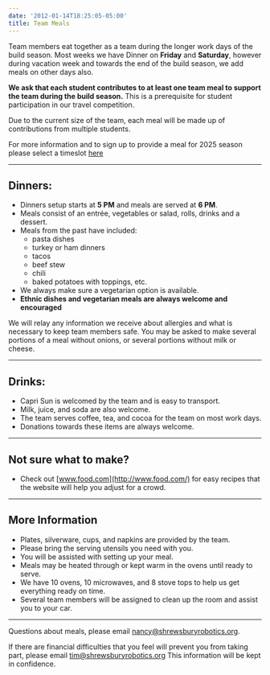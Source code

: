 ```yaml
---
date: '2012-01-14T18:25:05-05:00'
title: Team Meals
---
```


Team members eat together as a team during the longer work days of the build season. Most weeks we have Dinner on **Friday** and **Saturday**, however during vacation week and towards the end of the build season, we add meals on other days also.

**We ask that each student contributes to at least one team meal to support the team during the build season.** This is a prerequisite for student participation in our travel competition.

Due to the current size of the team, each meal will be made up of contributions from multiple students.

For more information and to sign up to provide a meal for 2025 season please select a timeslot [here](https://www.signupgenius.com/go/409044DADAE2CA6F49-53574065-467build)

---

## Dinners:

- Dinners setup starts at **5 PM** and meals are served at **6 PM**.  
- Meals consist of an entrée, vegetables or salad, rolls, drinks and a dessert.
- Meals from the past have included:
  - pasta dishes
  - turkey or ham dinners
  - tacos
  - beef stew
  - chili
  - baked potatoes with toppings, etc.
- We always make sure a vegetarian option is available.
- **Ethnic dishes and vegetarian meals are always welcome and encouraged**

We will relay any information we receive about allergies and what is necessary to keep team members safe. You may be asked to make several portions of a meal without onions, or several portions without milk or cheese.

---

## Drinks:
- Capri Sun is welcomed by the team and is easy to transport.
- Milk, juice, and soda are also welcome.
- The team serves coffee, tea, and cocoa for the team on most work days.
- Donations towards these items are always welcome.

---

## Not sure what to make?
- Check out [www.food.com](http://www.food.com/) for easy recipes that the website will help you adjust for a crowd.

---

## More Information
- Plates, silverware, cups, and napkins are provided by the team.
- Please bring the serving utensils you need with you.
- You will be assisted with setting up your meal.
- Meals may be heated through or kept warm in the ovens until ready to serve.
- We have 10 ovens, 10 microwaves, and 8 stove tops to help us get everything ready on time.
- Several team members will be assigned to clean up the room and assist you to your car.

---

Questions about meals, please email <nancy@shrewsburyrobotics.org>.

If there are financial difficulties that you feel will prevent you from taking part, please email <tim@shrewsburyrobotics.org> This information will be kept in confidence.
